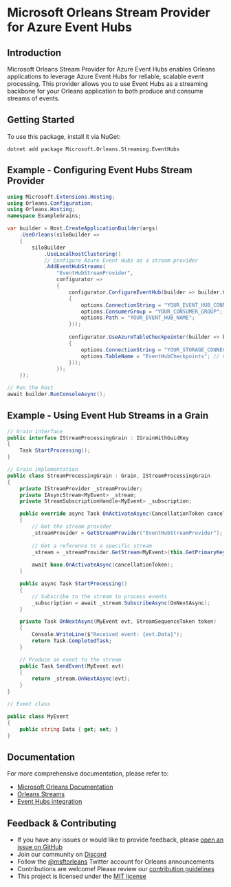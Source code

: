 # Microsoft Orleans Stream Provider for Azure Event Hubs

## Introduction
Microsoft Orleans Stream Provider for Azure Event Hubs enables Orleans applications to leverage Azure Event Hubs for reliable, scalable event processing. This provider allows you to use Event Hubs as a streaming backbone for your Orleans application to both produce and consume streams of events.

## Getting Started
To use this package, install it via NuGet:

```shell
dotnet add package Microsoft.Orleans.Streaming.EventHubs
```

## Example - Configuring Event Hubs Stream Provider

```csharp
using Microsoft.Extensions.Hosting;
using Orleans.Configuration;
using Orleans.Hosting;
namespace ExampleGrains;

var builder = Host.CreateApplicationBuilder(args)
    .UseOrleans(siloBuilder =>
    {
        siloBuilder
            .UseLocalhostClustering()
            // Configure Azure Event Hubs as a stream provider
            .AddEventHubStreams(
                "EventHubStreamProvider",
                configurator => 
                {
                    configurator.ConfigureEventHub(builder => builder.Configure(options => 
                    {
                        options.ConnectionString = "YOUR_EVENT_HUB_CONNECTION_STRING";
                        options.ConsumerGroup = "YOUR_CONSUMER_GROUP"; // Default is "$Default"
                        options.Path = "YOUR_EVENT_HUB_NAME";
                    }));
                    
                    configurator.UseAzureTableCheckpointer(builder => builder.Configure(options => 
                    {
                        options.ConnectionString = "YOUR_STORAGE_CONNECTION_STRING";
                        options.TableName = "EventHubCheckpoints"; // Optional
                    }));
                });
    });

// Run the host
await builder.RunConsoleAsync();
```

## Example - Using Event Hub Streams in a Grain

```csharp
// Grain interface
public interface IStreamProcessingGrain : IGrainWithGuidKey
{
    Task StartProcessing();
}

// Grain implementation
public class StreamProcessingGrain : Grain, IStreamProcessingGrain
{
    private IStreamProvider _streamProvider;
    private IAsyncStream<MyEvent> _stream;
    private StreamSubscriptionHandle<MyEvent> _subscription;

    public override async Task OnActivateAsync(CancellationToken cancellationToken)
    {
        // Get the stream provider
        _streamProvider = GetStreamProvider("EventHubStreamProvider");
        
        // Get a reference to a specific stream
        _stream = _streamProvider.GetStream<MyEvent>(this.GetPrimaryKey(), "MyStreamNamespace");
        
        await base.OnActivateAsync(cancellationToken);
    }

    public async Task StartProcessing()
    {
        // Subscribe to the stream to process events
        _subscription = await _stream.SubscribeAsync(OnNextAsync);
    }

    private Task OnNextAsync(MyEvent evt, StreamSequenceToken token)
    {
        Console.WriteLine($"Received event: {evt.Data}");
        return Task.CompletedTask;
    }

    // Produce an event to the stream
    public Task SendEvent(MyEvent evt)
    {
        return _stream.OnNextAsync(evt);
    }
}

// Event class

public class MyEvent
{
    public string Data { get; set; }
}
```

## Documentation
For more comprehensive documentation, please refer to:
- [Microsoft Orleans Documentation](https://learn.microsoft.com/dotnet/orleans/)
- [Orleans Streams](https://learn.microsoft.com/en-us/dotnet/orleans/streaming/)
- [Event Hubs integration](https://learn.microsoft.com/en-us/dotnet/orleans/implementation/streams-implementation)

## Feedback & Contributing
- If you have any issues or would like to provide feedback, please [open an issue on GitHub](https://github.com/dotnet/orleans/issues)
- Join our community on [Discord](https://aka.ms/orleans-discord)
- Follow the [@msftorleans](https://twitter.com/msftorleans) Twitter account for Orleans announcements
- Contributions are welcome! Please review our [contribution guidelines](https://github.com/dotnet/orleans/blob/main/CONTRIBUTING.md)
- This project is licensed under the [MIT license](https://github.com/dotnet/orleans/blob/main/LICENSE)